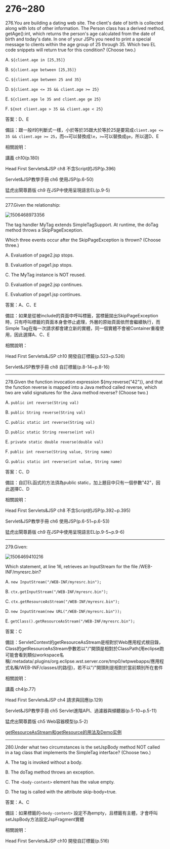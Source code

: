 276~280
========================

276.You are building a dating web site. The client's date of birth is collected along with lots of other information. The Person class has a derived method, getAge():int, which returns the person's age calculated from the date of birth and today's date.  In one of your JSPs you need to print a special message to clients within the age group of 25 through 35. Which two EL code snippets will return true for this condition?  (Choose two.)

A.   `${client.age in [25,35]}` 

B.   `${client.age between [25,35]}` 

C.   `${client.age between 25 and 35}` 

D.   `${client.age <= 35 && client.age >= 25}` 

E.   `${client.age le 35 and client.age ge 25}` 

F.   `${not client.age > 35 && client.age < 25}`

<!--sec data-title="解析" data-id="section276_2" data-collapse=true ces-->
答案：D、E

備註：跟一般if的判斷式一樣，小於等於35跟大於等於25是要寫成`client.age <= 35 && client.age >= 25`，而`<=`可以替換成`le`，`>=`可以替換成`ge`，所以選D、E

相關說明：

講義 ch10(p.180)

Head First Servlets&JSP ch8 不含Script的JSP(p.396)

Servlet&JSP教學手冊 ch6 使用JSP(p.6-50)

猛虎出閘尊爵版 ch9 在JSP中使用呈現語言EL(p.9-5)
<!--endsec-->

---
277.Given the relationship:

![1506468973356](../media/727.jpeg)

The tag handler MyTag extends SimpleTagSupport. At runtime, the doTag method throws a
SkipPageException.

Which three events occur after the SkipPageException is thrown? (Choose three.)

A. Evaluation of page2.jsp stops. 

B. Evaluation of page1.jsp stops.

C. The MyTag instance is NOT reused.

D. Evaluation of page2.jsp continues.

E. Evaluation of page1.jsp continues.

<!--sec data-title="解析" data-id="section277_2" data-collapse=true ces-->
答案：A、C、E

備註：如果是從被include的頁面中呼叫標籤，當標籤拋出SkipPageException時，只有呼叫標籤的頁面本身會停止處理，外層的原始頁面依然會繼續執行，而Simple Tag在每一次請求都會建立新的實體，同一個實體不會被Container重複使用，因此選擇A、C、E

相關說明：

Head First Servlets&JSP ch10 開發自訂標籤(p.523~p.526)

Servlet&JSP教學手冊 ch8 自訂標籤(p.8-14~p.8-16)
<!--endsec-->

---
278.Given the function invocation expression ${my:reverse("42")}, and that the function reverse is mapped into a Java method called reverse, which two are valid signatures for the Java method reverse? (Choose two.)

A. `public int reverse(String val)`

B. `public String reverse(String val)`

C. `public static int reverse(String val)`

D. `public static String reverse(int val)`

E. `private static double reverse(double val)`

F. `public int reverse(String value, String name)`

G. `public static int reverse(int value, String name)`

<!--sec data-title="解析" data-id="section278_2" data-collapse=true ces-->
答案：C、D

備註：自訂EL函式的方法須為public static，加上題目中只有一個參數"42"，因此選擇C、D

相關說明：

Head First Servlets&JSP ch8 不含Script的JSP(p.392~p.395)

Servlet&JSP教學手冊 ch6 使用JSP(p.6-51~p.6-53)

猛虎出閘尊爵版 ch9 在JSP中使用呈現語言EL(p.9-5~p.9-6)
<!--endsec-->

---
279.Given:

![1506469410216](../media/28236.jpeg)

Which statement, at line 16, retrieves an InputStream for the file /WEB-INF/myresrc.bin?

A. `new InputStream("/WEB-INF/myresrc.bin");`

B. `ctx.getInputStream("/WEB-INF/myresrc.bin");`

C. `ctx.getResourceAsStream("/WEB-INF/myresrc.bin");`

D. `new InputStream(new URL("/WEB-INF/myresrc.bin"));`

E. `getClass().getResourceAsStream("/WEB-INF/myresrc.bin");`

<!--sec data-title="解析" data-id="section279_2" data-collapse=true ces-->
答案：C

備註：ServletContext的getResourceAsStream是相對於Web應用程式根目錄，Class的getResourceAsStream參數若以"/"開頭是相對於ClassPath(用eclipse跑可能會看到類似workspace名稱/.metadata/.plugins/org.eclipse.wst.server.core/tmp0/wtpwebapps/應用程式名稱/WEB-INF/classes/的路徑)，若不以"/"開頭則是相對於當前類別所在套件

相關說明：

講義 ch4(p.77)

Head First Servlets&JSP ch4 請求與回應(p.129)

Servlet&JSP教學手冊 ch5 Servlet進階API、過濾器與傾聽器(p.5-10~p.5-11)

猛虎出閘尊爵版 ch5 Web容器模型(p.5-2)

[getResourceAsStream和getResource的用法及Demo实例](https://my.oschina.net/u/195065/blog/191796)
<!--endsec-->

---
280.Under what two circumstances is the setJspBody method NOT called in a tag class that implements the SimpleTag interface? (Choose two.)

A. The tag is invoked without a body.

B. The doTag method throws an exception.

C. The `<body-content>` element has the value empty.

D. The tag is called with the attribute skip-body=true.

<!--sec data-title="解析" data-id="section280_2" data-collapse=true ces-->
答案：A、C

備註：如果標籤的`<body-content>` 設定不為empty，且標籤有主體，才會呼叫setJspBody方法設定JspFragment實體

相關說明：

Head First Servlets&JSP ch10 開發自訂標籤(p.516)
<!--endsec-->